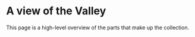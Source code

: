# A view of the Valley

This page is a high-level overview of the parts that make up the collection.
